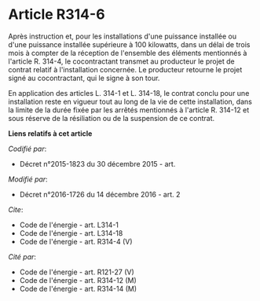 # Article R314-6

Après instruction et, pour les installations d'une puissance installée ou d'une puissance installée supérieure à 100
kilowatts, dans un délai de trois mois à compter de la réception de l'ensemble des éléments mentionnés à l'article R. 314-4,
le cocontractant transmet au producteur le projet de contrat relatif à l'installation concernée. Le producteur retourne le
projet signé au cocontractant, qui le signe à son tour. 

En application des articles L. 314-1 et L. 314-18, le contrat conclu pour une installation reste en vigueur tout au long de
la vie de cette installation, dans la limite de la durée fixée par les arrêtés mentionnés à l'article R. 314-12 et sous
réserve de la résiliation ou de la suspension de ce contrat.

**Liens relatifs à cet article**

_Codifié par_:

  - Décret n°2015-1823 du 30 décembre 2015 - art.

_Modifié par_:

  - Décret n°2016-1726 du 14 décembre 2016 - art. 2

_Cite_:

  - Code de l'énergie - art. L314-1
  - Code de l'énergie - art. L314-18
  - Code de l'énergie - art. R314-4 (V)

_Cité par_:

  - Code de l'énergie - art. R121-27 (V)
  - Code de l'énergie - art. R314-12 (M)
  - Code de l'énergie - art. R314-14 (M)
